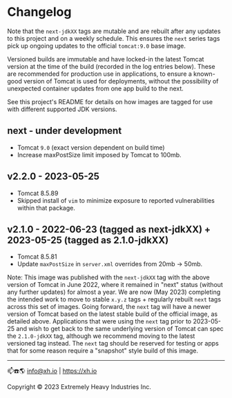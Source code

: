 # Changelog

Note that the `next-jdkXX` tags are mutable and are rebuilt after any updates to this project and on a weekly schedule.
This ensures the `next` series tags pick up ongoing updates to the official `tomcat:9.0` base image.

Versioned builds are immutable and have locked-in the latest Tomcat version at the time of the build (recorded in the
log entries below). These are recommended for production use in applications, to ensure a known-good version of Tomcat
is used for deployments, without the possibility of unexpected container updates from one app build to the next.

See this project's README for details on how images are tagged for use with different supported JDK versions.

## next - under development

* Tomcat `9.0` (exact version dependent on build time)
* Increase maxPostSize limit imposed by Tomcat to 100mb.

## v2.2.0 - 2023-05-25

* Tomcat 8.5.89
* Skipped install of `vim` to minimize exposure to reported vulnerabilities within that package.

## v2.1.0 - 2022-06-23 (tagged as next-jdkXX) + 2023-05-25 (tagged as 2.1.0-jdkXX)

* Tomcat 8.5.81
* Update `maxPostSize` in `server.xml` overrides from 20mb -> 50mb.

Note: This image was published with the `next-jdkXX` tag with the above version of Tomcat in June 2022, where it
remained in "next" status (without any further updates) for almost a year. We are now (May 2023) completing the intended
work to move to stable `x.y.z` tags + regularly rebuilt `next` tags across this set of images. Going forward, the `next`
tag will have a newer version of Tomcat based on the latest stable build of the official image, as detailed above.
Applications that were using the `next` tag prior to 2023-05-25 and wish to get back to the same underlying version
of Tomcat can spec the `2.1.0-jdkXX` tag, although we recommend moving to the latest versioned tag instead. The `next`
tag should be reserved for testing or apps that for some reason require a "snapshot" style build of this image.


------------------------------------------

📫☎️🌎 info@xh.io | <https://xh.io>

Copyright © 2023 Extremely Heavy Industries Inc.
